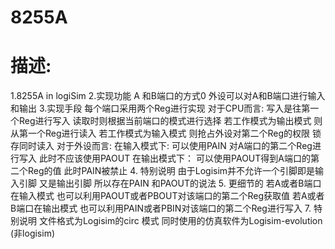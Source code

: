 # 8255A
# 描述:
1.8255A in logiSim
2.实现功能 A 和B端口的方式0 外设可以对A和B端口进行输入和输出
3.实现手段 每个端口采用两个Reg进行实现 
对于CPU而言:
  写入是往第一个Reg进行写入
  读取时则根据当前端口的模式进行选择
    若工作模式为输出模式 则从第一个Reg进行读入
    若工作模式为输入模式 则抢占外设对第二个Reg的权限 锁存同时读入
  对于外设而言:
    在输入模式下: 
    可以使用PAIN 对A端口的第二个Reg进行写入
    此时不应该使用PAOUT
    在输出模式下：
    可以使用PAOUT得到A端口的第二个Reg的值
    此时PAIN被禁止
4. 特别说明 由于Logisim并不允许一个引脚即是输入引脚 又是输出引脚 所以存在PAIN 和PAOUT的说法 
5. 更细节的 
      若A或者B端口在输入模式 也可以利用PAOUT或者PBOUT对该端口的第二个Reg获取值
      若A或者B端口在输出模式 也可以利用PAIN或者PBIN对该端口的第二个Reg进行写入
7. 特别说明 文件格式为Logisim的circ 模式 同时使用的仿真软件为Logisim-evolution (非logisim)
